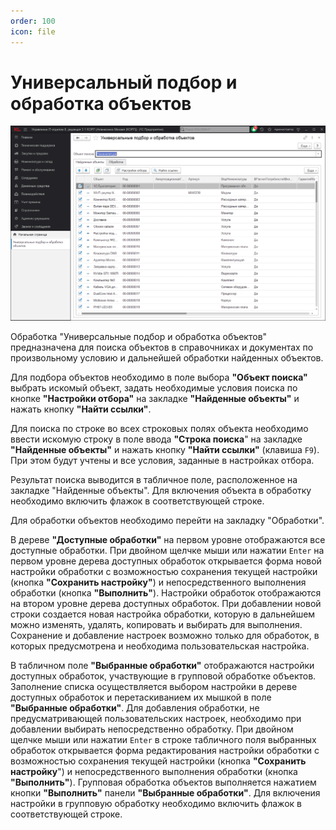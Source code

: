 ```yaml
---
order: 100
icon: file
---
```


# Универсальный подбор и обработка объектов

![01_УниверсальныйПодбор](static/01_УниверсальныйПодбор.png)

Обработка "Универсальные подбор и обработка объектов" предназначена для поиска объектов в справочниках и документах по произвольному условию и дальнейшей обработки найденных объектов.

Для подбора объектов необходимо в поле выбора **"Объект поиска"** выбрать искомый объект, задать необходимые условия поиска по кнопке **"Настройки отбора"** на закладке **"Найденные объекты"** и нажать кнопку **"Найти ссылки"**.

Для поиска по строке во всех строковых полях объекта необходимо ввести искомую строку в поле ввода **"Строка поиска**" на закладке **"Найденные объекты"** и нажать кнопку **"Найти ссылки"** (клавиша `F9`). При этом будут учтены и все условия, заданные в настройках отбора.

Результат поиска выводится в табличное поле, расположенное на закладке "Найденные объекты". Для включения объекта в обработку необходимо включить флажок в соответствующей строке.

Для обработки объектов необходимо перейти на закладку "Обработки".

В дереве **"Доступные обработки"** на первом уровне отображаются все доступные обработки. При двойном щелчке мыши или нажатии `Enter` на первом уровне дерева доступных обработок открывается форма новой настройки обработки с возможностью сохранения текущей настройки (кнопка **"Сохранить настройку"**) и непосредственного выполнения обработки (кнопка **"Выполнить"**). Настройки обработок отображаются на втором уровне дерева доступных обработок. При добавлении новой строки создается новая настройка обработки, которую в дальнейшем можно изменять, удалять, копировать и выбирать для выполнения. Сохранение и добавление настроек возможно только для обработок, в которых предусмотрена и необходима пользовательская настройка.

В табличном поле **"Выбранные обработки"** отображаются настройки доступных обработок, участвующие в групповой обработке объектов. Заполнение списка осуществляется выбором настройки в дереве доступных обработок и перетаскиванием их мышкой в поле **"Выбранные обработки"**. Для добавления обработки, не предусматривающей пользовательских настроек, необходимо при добавлении выбирать непосредственно обработку. При двойном щелчке мыши или нажатии `Enter` в строке табличного поля выбранных обработок открывается форма редактирования настройки обработки с возможностью сохранения текущей настройки (кнопка **"Сохранить настройку**") и непосредственного выполнения обработки (кнопка **"Выполнить"**). Групповая обработка объектов выполняется нажатием кнопки **"Выполнить"** панели **"Выбранные обработки"**. Для включения настройки в групповую обработку необходимо включить флажок в соответствующей строке.